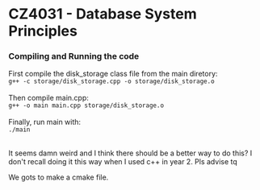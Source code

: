 # CZ4031 - Database System Principles

### Compiling and Running the code
First compile the disk_storage class file from the main diretory: <br />
```g++ -c storage/disk_storage.cpp -o storage/disk_storage.o``` <br /><br />
Then compile main.cpp: <br />
```g++ -o main main.cpp storage/disk_storage.o``` <br /><br />
Finally, run main with: <br />
```./main``` <br /><br />

It seems damn weird and I think there should be a better way to do this? I don't recall doing it this way when I used c++ in year 2. Pls advise tq

We gots to make a cmake file.
